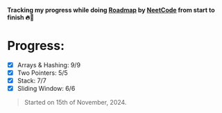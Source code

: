 **Tracking my progress while doing [Roadmap](https://neetcode.io/roadmap) by [NeetCode](https://www.youtube.com/channel/UC_mYaQAE6-71rjSN6CeCA-g) from start to finish 🔥🚀**

# Progress:

- [x] Arrays & Hashing: 9/9
- [x] Two Pointers: 5/5
- [x] Stack: 7/7
- [x] Sliding Window: 6/6

> Started on 15th of November, 2024.
